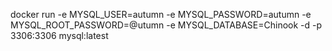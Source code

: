 docker run -e MYSQL_USER=autumn -e MYSQL_PASSWORD=autumn -e MYSQL_ROOT_PASSWORD=@utumn -e MYSQL_DATABASE=Chinook -d -p 3306:3306 mysql:latest
